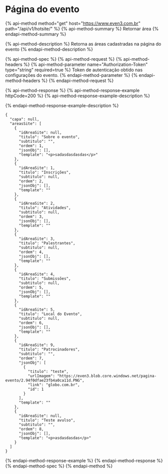 # Página do evento

{% api-method method="get" host="https://www.even3.com.br" path="/api/v1/hotsite/" %}
{% api-method-summary %}
Retornar área
{% endapi-method-summary %}

{% api-method-description %}
Retorna as áreas cadastradas na página do evento
{% endapi-method-description %}

{% api-method-spec %}
{% api-method-request %}
{% api-method-headers %}
{% api-method-parameter name="Authorization-Token" type="string" required=true %}
Token de autenticação obtido nas configurações do evento.
{% endapi-method-parameter %}
{% endapi-method-headers %}
{% endapi-method-request %}

{% api-method-response %}
{% api-method-response-example httpCode=200 %}
{% api-method-response-example-description %}

{% endapi-method-response-example-description %}

```
{
  "capa": null,
  "areasSite": [
    {
      "idAreaSite": null,
      "titulo": "Sobre o evento",
      "subtitulo": "",
      "ordem": 1,
      "jsonObj": [],
      "template": "<p>sadasdasdasdas</p>"
    },
    {
      "idAreaSite": 1,
      "titulo": "Inscrições",
      "subtitulo": null,
      "ordem": 2,
      "jsonObj": [],
      "template": ""
    },
    {
      "idAreaSite": 2,
      "titulo": "Atividades",
      "subtitulo": null,
      "ordem": 3,
      "jsonObj": [],
      "template": ""
    },
    {
      "idAreaSite": 3,
      "titulo": "Palestrantes",
      "subtitulo": null,
      "ordem": 4,
      "jsonObj": [],
      "template": ""
    },
    {
      "idAreaSite": 4,
      "titulo": "Submissões",
      "subtitulo": null,
      "ordem": 5,
      "jsonObj": [],
      "template": ""
    },
    {
      "idAreaSite": 5,
      "titulo": "Local do Evento",
      "subtitulo": null,
      "ordem": 6,
      "jsonObj": [],
      "template": ""
    },
    {
      "idAreaSite": 9,
      "titulo": "Patrocinadores",
      "subtitulo": "",
      "ordem": 7,
      "jsonObj": [
        {
          "titulo": "teste",
          "urlImagem": "https://even3.blob.core.windows.net/pagina-evento/2.94f0dfae23fb4a0ca11d.PNG",
          "link": "globo.com.br",
          "id": 1
        }
      ],
      "template": ""
    },
    {
      "idAreaSite": null,
      "titulo": "Teste avulso",
      "subtitulo": "",
      "ordem": 8,
      "jsonObj": [],
      "template": "<p>asdasdasdas</p>"
    }
  ]
}
```
{% endapi-method-response-example %}
{% endapi-method-response %}
{% endapi-method-spec %}
{% endapi-method %}




